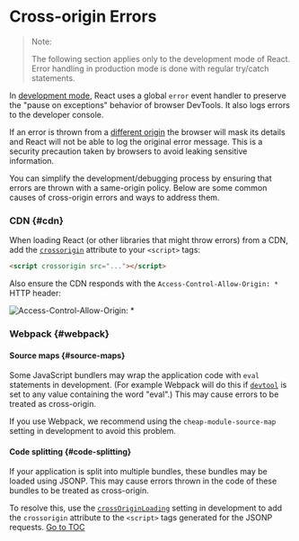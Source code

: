 
# Cross-origin Errors


> Note:
>
> The following section applies only to the development mode of React. Error handling in production mode is done with regular try/catch statements.

In [development mode](./optimizing-performance.html), React uses a global `error` event handler to preserve the "pause on exceptions" behavior of browser DevTools. It also logs errors to the developer console.

If an error is thrown from a [different origin](https://developer.mozilla.org/en-US/docs/Web/Security/Same-origin_policy) the browser will mask its details and React will not be able to log the original error message. This is a security precaution taken by browsers to avoid leaking sensitive information.

You can simplify the development/debugging process by ensuring that errors are thrown with a same-origin policy. Below are some common causes of cross-origin errors and ways to address them.

### CDN {#cdn}

When loading React (or other libraries that might throw errors) from a CDN, add the [`crossorigin`](https://developer.mozilla.org/en-US/docs/Web/HTML/CORS_settings_attributes) attribute to your `<script>` tags:

```html
<script crossorigin src="..."></script>
```

Also ensure the CDN responds with the `Access-Control-Allow-Origin: *` HTTP header:

![Access-Control-Allow-Origin: *](../images/docs/cdn-cors-header.png)

### Webpack {#webpack}

#### Source maps {#source-maps}

Some JavaScript bundlers may wrap the application code with `eval` statements in development. (For example Webpack will do this if [`devtool`](https://webpack.js.org/configuration/devtool/) is set to any value containing the word "eval".) This may cause errors to be treated as cross-origin.

If you use Webpack, we recommend using the `cheap-module-source-map` setting in development to avoid this problem.

#### Code splitting {#code-splitting}

If your application is split into multiple bundles, these bundles may be loaded using JSONP. This may cause errors thrown in the code of these bundles to be treated as cross-origin.

To resolve this, use the [`crossOriginLoading`](https://webpack.js.org/configuration/output/#output-crossoriginloading) setting in development to add the `crossorigin` attribute to the `<script>` tags generated for the JSONP requests.
<span style="float: footnote;"><a href="./index.html#toc">Go to TOC</a></span>
